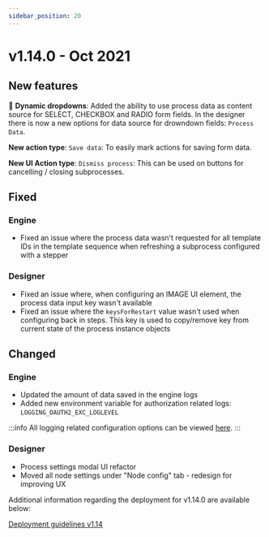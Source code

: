 ```yaml
---
sidebar_position: 20
---
```


# v1.14.0 - Oct 2021

## **New features**

:notebook_with_decorative_cover: **Dynamic dropdowns**: Added the ability to use process data as content source for SELECT, CHECKBOX and RADIO form fields. In the designer there is now a new options for data source for drowndown fields:  `Process Data`.

**New action type**: `Save data`: To easily mark actions for saving form data.

**New UI Action type**: `Dismiss process`:  This can be used on buttons for cancelling / closing subprocesses.

## **Fixed**

### Engine

* Fixed an issue where the process data wasn't requested for all template IDs in the template sequence when refreshing a subprocess configured with a stepper

### Designer

* Fixed an issue where, when configuring an IMAGE UI element, the process data input key wasn't available
* Fixed an issue where the `keysForRestart` value wasn't used when configuring back in steps. This key is used to copy/remove key from current state of the process instance objects

## **Changed**

### Engine

* Updated the amount of data saved in the engine logs
* Added new environment variable for authorization related logs: `LOGGING_OAUTH2_EXC_LOGLEVEL`

:::info
All logging related configuration options can be viewed [here](../../docs/platform-deep-dive/platform-setup-guide/flowx-engine-setup-guide#logging).
:::

### Designer

* Process settings modal UI refactor
* Moved all node settings under "Node config" tab - redesign for improving UX

Additional information regarding the deployment for v1.14.0 are available below:

[Deployment guidelines v1.14](deployment-guidelines-v1.14)

